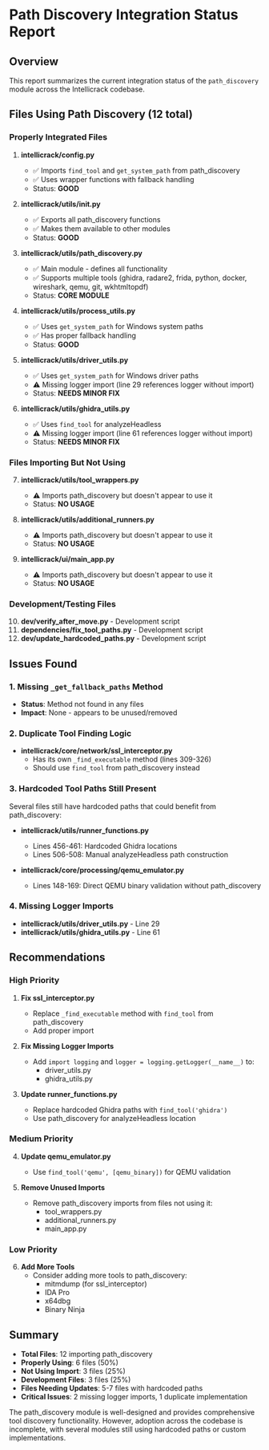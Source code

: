 # Path Discovery Integration Status Report

## Overview
This report summarizes the current integration status of the `path_discovery` module across the Intellicrack codebase.

## Files Using Path Discovery (12 total)

### Properly Integrated Files
1. **intellicrack/config.py**
   - ✅ Imports `find_tool` and `get_system_path` from path_discovery
   - ✅ Uses wrapper functions with fallback handling
   - Status: **GOOD**

2. **intellicrack/utils/__init__.py**
   - ✅ Exports all path_discovery functions
   - ✅ Makes them available to other modules
   - Status: **GOOD**

3. **intellicrack/utils/path_discovery.py**
   - ✅ Main module - defines all functionality
   - ✅ Supports multiple tools (ghidra, radare2, frida, python, docker, wireshark, qemu, git, wkhtmltopdf)
   - Status: **CORE MODULE**

4. **intellicrack/utils/process_utils.py**
   - ✅ Uses `get_system_path` for Windows system paths
   - ✅ Has proper fallback handling
   - Status: **GOOD**

5. **intellicrack/utils/driver_utils.py**
   - ✅ Uses `get_system_path` for Windows driver paths
   - ⚠️ Missing logger import (line 29 references logger without import)
   - Status: **NEEDS MINOR FIX**

6. **intellicrack/utils/ghidra_utils.py**
   - ✅ Uses `find_tool` for analyzeHeadless
   - ⚠️ Missing logger import (line 61 references logger without import)
   - Status: **NEEDS MINOR FIX**

### Files Importing But Not Using
7. **intellicrack/utils/tool_wrappers.py**
   - ⚠️ Imports path_discovery but doesn't appear to use it
   - Status: **NO USAGE**

8. **intellicrack/utils/additional_runners.py**
   - ⚠️ Imports path_discovery but doesn't appear to use it
   - Status: **NO USAGE**

9. **intellicrack/ui/main_app.py**
   - ⚠️ Imports path_discovery but doesn't appear to use it
   - Status: **NO USAGE**

### Development/Testing Files
10. **dev/verify_after_move.py** - Development script
11. **dependencies/fix_tool_paths.py** - Development script
12. **dev/update_hardcoded_paths.py** - Development script

## Issues Found

### 1. Missing `_get_fallback_paths` Method
- **Status**: Method not found in any files
- **Impact**: None - appears to be unused/removed

### 2. Duplicate Tool Finding Logic
- **intellicrack/core/network/ssl_interceptor.py**
  - Has its own `_find_executable` method (lines 309-326)
  - Should use `find_tool` from path_discovery instead
  
### 3. Hardcoded Tool Paths Still Present
Several files still have hardcoded paths that could benefit from path_discovery:

- **intellicrack/utils/runner_functions.py**
  - Lines 456-461: Hardcoded Ghidra locations
  - Lines 506-508: Manual analyzeHeadless path construction
  
- **intellicrack/core/processing/qemu_emulator.py**
  - Lines 148-169: Direct QEMU binary validation without path_discovery

### 4. Missing Logger Imports
- **intellicrack/utils/driver_utils.py** - Line 29
- **intellicrack/utils/ghidra_utils.py** - Line 61

## Recommendations

### High Priority
1. **Fix ssl_interceptor.py**
   - Replace `_find_executable` method with `find_tool` from path_discovery
   - Add proper import

2. **Fix Missing Logger Imports**
   - Add `import logging` and `logger = logging.getLogger(__name__)` to:
     - driver_utils.py
     - ghidra_utils.py

3. **Update runner_functions.py**
   - Replace hardcoded Ghidra paths with `find_tool('ghidra')`
   - Use path_discovery for analyzeHeadless location

### Medium Priority
4. **Update qemu_emulator.py**
   - Use `find_tool('qemu', [qemu_binary])` for QEMU validation

5. **Remove Unused Imports**
   - Remove path_discovery imports from files not using it:
     - tool_wrappers.py
     - additional_runners.py  
     - main_app.py

### Low Priority
6. **Add More Tools**
   - Consider adding more tools to path_discovery:
     - mitmdump (for ssl_interceptor)
     - IDA Pro
     - x64dbg
     - Binary Ninja

## Summary
- **Total Files**: 12 importing path_discovery
- **Properly Using**: 6 files (50%)
- **Not Using Import**: 3 files (25%)
- **Development Files**: 3 files (25%)
- **Files Needing Updates**: 5-7 files with hardcoded paths
- **Critical Issues**: 2 missing logger imports, 1 duplicate implementation

The path_discovery module is well-designed and provides comprehensive tool discovery functionality. However, adoption across the codebase is incomplete, with several modules still using hardcoded paths or custom implementations.